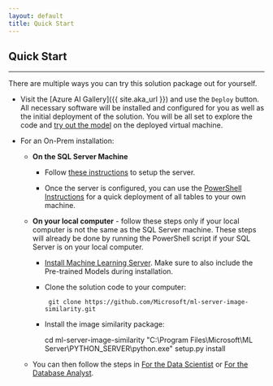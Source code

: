 ```yaml
---
layout: default
title: Quick Start
---
```


## Quick Start
-----------------
 
 There are multiple ways you can try this solution package out for yourself.

* Visit the [Azure AI Gallery]({{ site.aka_url }}) and use the `Deploy` button.  All necessary software will be installed and configured for you as well as the initial deployment of the solution.  You will be all set to explore the code and [try out the model](jupyter.html) on the deployed virtual machine.

* For an On-Prem installation:

    * **On the SQL Server Machine**

        * Follow [these instructions](SetupSQL.html) to setup the server.

        * Once the server is configured, you can use the [PowerShell Instructions](Powershell_Instructions.html) for a quick deployment of all tables to your own machine.

    * **On your local computer** - follow these steps only if your local computer is not the same as the SQL Server machine.  These steps will already be done by running the PowerShell script if your SQL Server is on your local computer.

        * [Install Machine Learning Server](https://docs.microsoft.com/en-us/machine-learning-server/install/machine-learning-server-windows-install). Make sure to also include the Pre-trained Models during  installation.

        *  Clone the solution code to your computer:

                git clone https://github.com/Microsoft/ml-server-image-similarity.git 
        

        * Install the image similarity package:

            cd ml-server-image-similarity
            "C:\Program Files\Microsoft\ML Server\PYTHON_SERVER\python.exe" setup.py install
    
    * You can then follow the steps in [For the Data Scientist](data-scientist.html) or [For the Database Analyst](dba.html).